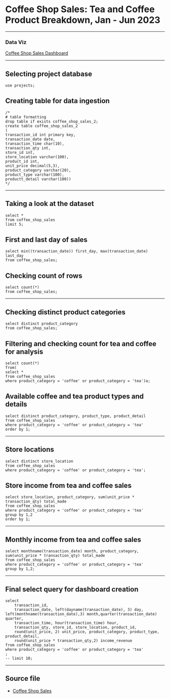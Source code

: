 # Coffee Shop Sales: Tea and Coffee Product Breakdown, Jan - Jun 2023

***

### Data Viz

[Coffee Shop Sales Dashboard](https://public.tableau.com/app/profile/amana.ezennia6720/viz/CoffeeShopSales-TeaandCoffee/Dashboard1?publish=yes)

***

## Selecting project database
````
use projects;
````

## Creating table for data ingestion
````
/*
# table formatting
drop table if exists coffee_shop_sales_2;
create table coffee_shop_sales_2
(
transaction_id int primary key,
transaction_date date,
transaction_time char(10),
transaction_qty int,
store_id int,
store_location varchar(100),
product_id int,
unit_price decimal(5,3),
product_category varchar(20),
product_type varchar(100),
productt_detail varchar(100))
*/
````

***

## Taking a look at the dataset
````
select *
from coffee_shop_sales
limit 5;
````

## First and last day of sales
````
select min((transaction_date)) first_day, max(transaction_date) last_day
from coffee_shop_sales;
````

## Checking count of rows
````
select count(*)
from coffee_shop_sales;
````

***

## Checking distinct product categories
````
select distinct product_category
from coffee_shop_sales;
````

## Filtering and checking count for **tea** and **coffee** for analysis
````
select count(*)
from(
select *
from coffee_shop_sales
where product_category = 'coffee' or product_category = 'tea')a;
````

## Available coffee and tea product types and details
````
select distinct product_category, product_type, product_detail
from coffee_shop_sales
where product_category = 'coffee' or product_category = 'tea'
order by 1;
````

***

## Store locations
````
select distinct store_location
from coffee_shop_sales
where product_category = 'coffee' or product_category = 'tea';
````

## Store income from tea and coffee sales
````
select store_location, product_category, sum(unit_price * transaction_qty) total_made
from coffee_shop_sales
where product_category = 'coffee' or product_category = 'tea'
group by 1,2
order by 1;
````

***

## Monthly income from tea and coffee sales
````
select monthname(transaction_date) month, product_category, sum(unit_price * transaction_qty) total_made
from coffee_shop_sales
where product_category = 'coffee' or product_category = 'tea'
group by 1,2;
````

***

## Final select query for dashboard creation
````
select 
	transaction_id, 
    transaction_date, left(dayname(transaction_date), 3) day, left(monthname(transaction_date),3) month,quarter(transaction_date) quarter,
    transaction_time, hour(transaction_time) hour,
    transaction_qty, store_id, store_location, product_id, 
    round(unit_price, 2) unit_price, product_category, product_type, product_detail, 
    round(unit_price * transaction_qty,2) income_revenue
from coffee_shop_sales
where product_category = 'coffee' or product_category = 'tea'
;
-- limit 10;
````

***

## Source file

- [Coffee Shop Sales](https://www.mavenanalytics.io/data-playground/coffee-shop-sales)

